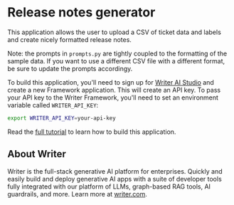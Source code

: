 # Release notes generator
This application allows the user to upload a CSV of ticket data and labels and create nicely formatted release notes.

Note: the prompts in `prompts.py` are tightly coupled to the formatting of the sample data. If you want to use a different CSV file with a different format, be sure to update the prompts accordingy.

To build this application, you'll need to sign up for [Writer AI Studio](https://app.writer.com/aistudio/signup?utm_campaign=devrel) and create a new Framework application. This will create an API key. To pass your API key to the Writer Framework, you'll need to set an environment variable called `WRITER_API_KEY`:

```sh
export WRITER_API_KEY=your-api-key
```

Read the [full tutorial](https://dev.writer.com/framework/release-description-generator) to learn how to build this application.

## About Writer

Writer is the full-stack generative AI platform for enterprises. Quickly and easily build and deploy generative AI apps with a suite of developer tools fully integrated with our platform of LLMs, graph-based RAG tools, AI guardrails, and more. Learn more at [writer.com](https://www.writer.com?utm_source=github&utm_medium=readme&utm_campaign=framework).